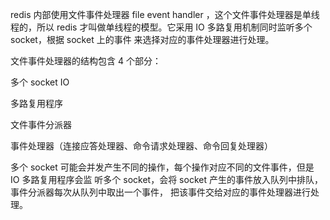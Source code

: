 redis 内部使⽤⽂件事件处理器 file event handler ，这个⽂件事件处理器是单线程的，所以 redis 才叫做单线程的模型。它采⽤ IO 多路复⽤机制同时监听多个 socket，根据 socket 上的事件 来选择对应的事件处理器进⾏处理。 

⽂件事件处理器的结构包含 4 个部分： 

多个 socket IO 

多路复⽤程序 

⽂件事件分派器 

事件处理器（连接应答处理器、命令请求处理器、命令回复处理器） 

多个 socket 可能会并发产⽣不同的操作，每个操作对应不同的⽂件事件，但是 IO 多路复⽤程序会监 听多个 socket，会将 socket 产⽣的事件放⼊队列中排队，事件分派器每次从队列中取出⼀个事件， 把该事件交给对应的事件处理器进⾏处理。 